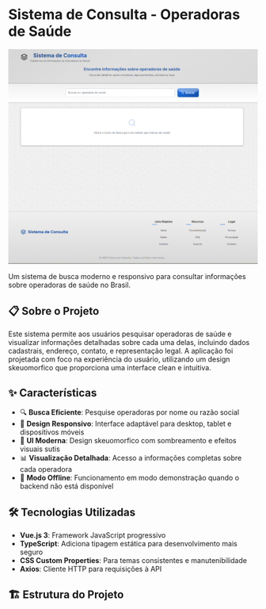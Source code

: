 # Sistema de Consulta - Operadoras de Saúde

![Sistema de Consulta](./public/readme.png)

Um sistema de busca moderno e responsivo para consultar informações sobre operadoras de saúde no Brasil.

## 📋 Sobre o Projeto

Este sistema permite aos usuários pesquisar operadoras de saúde e visualizar informações detalhadas sobre cada uma delas, incluindo dados cadastrais, endereço, contato, e representação legal. A aplicação foi projetada com foco na experiência do usuário, utilizando um design skeuomorfico que proporciona uma interface clean e intuitiva.

## ✨ Características

- 🔍 **Busca Eficiente**: Pesquise operadoras por nome ou razão social
- 📱 **Design Responsivo**: Interface adaptável para desktop, tablet e dispositivos móveis
- 🎨 **UI Moderna**: Design skeuomorfico com sombreamento e efeitos visuais sutis
- 📊 **Visualização Detalhada**: Acesso a informações completas sobre cada operadora
- 📶 **Modo Offline**: Funcionamento em modo demonstração quando o backend não está disponível

## 🛠️ Tecnologias Utilizadas

- **Vue.js 3**: Framework JavaScript progressivo
- **TypeScript**: Adiciona tipagem estática para desenvolvimento mais seguro
- **CSS Custom Properties**: Para temas consistentes e manutenibilidade
- **Axios**: Cliente HTTP para requisições à API

## 🏗️ Estrutura do Projeto
